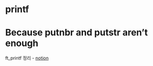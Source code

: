 # printf
# Because putnbr and putstr aren’t enough

ft_printf 정리 - [notion](https://iodized-sailfish-b0c.notion.site/ft_printf-1509eabee08744a6b3dafc0876c493c4)
